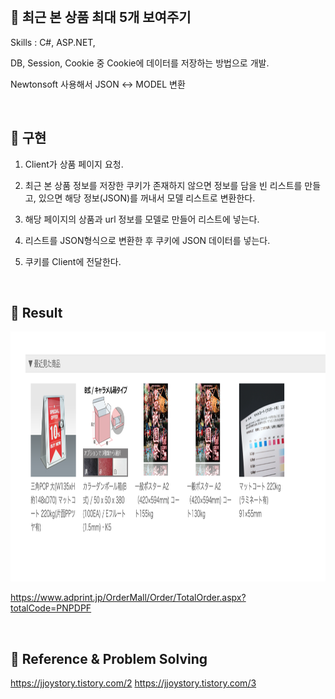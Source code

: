 
<br>

## 📌 최근 본 상품 최대 5개 보여주기

Skills : C#, ASP.NET, 

DB, Session, Cookie 중 Cookie에 데이터를 저장하는 방법으로 개발.

Newtonsoft 사용해서 JSON ↔ MODEL 변환

<br>

## 📌 구현

1. Client가 상품 페이지 요청.

2. 최근 본 상품 정보를 저장한 쿠키가 존재하지 않으면 정보를 담을 빈 리스트를 만들고, 있으면 해당 정보(JSON)를 꺼내서 모델 리스트로 변환한다.

3. 해당 페이지의 상품과 url 정보를 모델로 만들어 리스트에 넣는다. 

4. 리스트를 JSON형식으로 변환한 후 쿠키에 JSON 데이터를 넣는다.

6. 쿠키를 Client에 전달한다.

<br>

## 📌 Result

<img src="https://github.com/jjoylee/portfolio/blob/master/Portfolio/RecentlyViewed/recentlyViewed.png" width="700" height="400">

https://www.adprint.jp/OrderMall/Order/TotalOrder.aspx?totalCode=PNPDPF

<br>

## 📌 Reference & Problem Solving

https://jjoystory.tistory.com/2 
https://jjoystory.tistory.com/3
 


